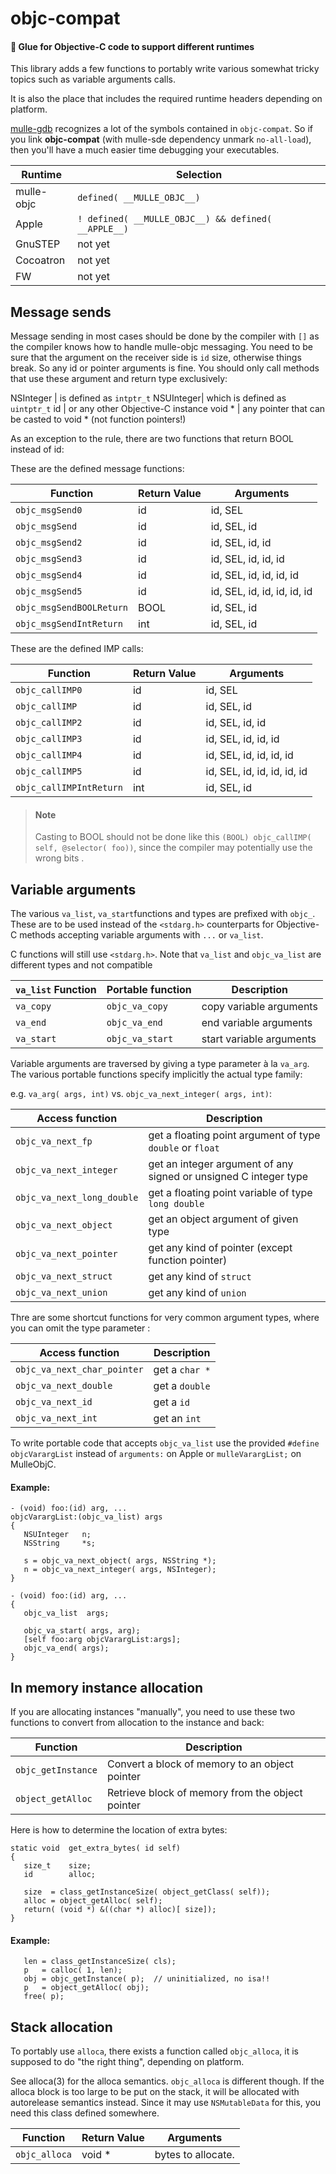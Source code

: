 # objc-compat

#### 🔗 Glue for Objective-C code to support different runtimes

This library adds a few functions to portably write various somewhat tricky
topics such as variable arguments calls.

It is also the place that includes the required runtime headers depending on
platform.

[mulle-gdb](https://github.com/codeon-nat/mulle-gdb) recognizes a lot of the
symbols contained in `objc-compat`. So if you link **objc-compat** (with
mulle-sde dependency unmark `no-all-load`), then you'll have a much easier
time debugging your executables.


Runtime       |  Selection
--------------|---------------------
mulle-objc    | `defined( __MULLE_OBJC__)`
Apple         | `! defined( __MULLE_OBJC__) && defined( __APPLE__)`
GnuSTEP       | not yet
Cocoatron     | not yet
FW            | not yet


## Message sends

Message sending in most cases should be done by the compiler with `[]` as the
compiler knows how to handle mulle-objc messaging. You need to be sure that
the argument on the receiver side is `id` size, otherwise things break.
So any id or pointer arguments is fine. You should only call methods that
use these argument and return type exclusively:

NSInteger | is defined as `intptr_t`
NSUInteger| which is defined as `uintptr_t`
id        | or any other Objective-C instance
void *    | any pointer that can be casted to void * (not function pointers!)

As an exception to the rule, there are two functions that return BOOL instead
of id:

These are the defined message functions:

Function                   | Return Value | Arguments
---------------------------|--------------|----------------
`objc_msgSend0`            | id           | id, SEL
`objc_msgSend`             | id           | id, SEL, id
`objc_msgSend2`            | id           | id, SEL, id, id
`objc_msgSend3`            | id           | id, SEL, id, id, id
`objc_msgSend4`            | id           | id, SEL, id, id, id, id
`objc_msgSend5`            | id           | id, SEL, id, id, id, id, id
`objc_msgSendBOOLReturn`   | BOOL         | id, SEL, id
`objc_msgSendIntReturn`    | int          | id, SEL, id

These are the defined IMP calls:

Function                | Return Value | Arguments
------------------------|--------------|----------------
`objc_callIMP0`         | id           | id, SEL
`objc_callIMP`          | id           | id, SEL, id
`objc_callIMP2`         | id           | id, SEL, id, id
`objc_callIMP3`         | id           | id, SEL, id, id, id
`objc_callIMP4`         | id           | id, SEL, id, id, id, id
`objc_callIMP5`         | id           | id, SEL, id, id, id, id, id
`objc_callIMPIntReturn` | int          | id, SEL, id


> #### Note
>
> Casting to BOOL should not be done like this
> `(BOOL) objc_callIMP( self, @selector( foo))`, since the
> compiler may potentially use the wrong bits .
>

## Variable arguments

The various `va_list`, `va_start`functions and types are prefixed with `objc_`. These are to be used
instead of the `<stdarg.h>` counterparts for Objective-C methods accepting variable arguments
with `...` or `va_list`.

C functions will still use `<stdarg.h>`. Note that `va_list` and `objc_va_list` are different types and
not compatible

`va_list` Function | Portable function | Description
-------------------|-------------------|-------------------
`va_copy`          | `objc_va_copy`    | copy variable arguments
`va_end`           | `objc_va_end`     | end variable arguments
`va_start`         | `objc_va_start`   | start variable arguments

Variable arguments are traversed by giving a type parameter à la `va_arg`.
The various portable functions specify implicitly the actual type family:

e.g. `va_arg( args, int)` vs. `objc_va_next_integer( args, int)`:


Access function            | Description
---------------------------|-------------------------------------
`objc_va_next_fp`          | get a floating point argument of type `double` or `float`
`objc_va_next_integer`     | get an integer argument of any signed or unsigned C integer type
`objc_va_next_long_double` | get a floating point variable of type `long double`
`objc_va_next_object`      | get an object argument of given type
`objc_va_next_pointer`     | get any kind of pointer (except function pointer)
`objc_va_next_struct`      | get any kind of `struct`
`objc_va_next_union`       | get any kind of `union`


Thre are some shortcut functions for very common argument types, where you can omit the type parameter :

Access function              | Description
-----------------------------|-------------------------------------
`objc_va_next_char_pointer`  | get a `char *`
`objc_va_next_double`        | get a `double`
`objc_va_next_id`            | get a `id`
`objc_va_next_int`           | get an `int`

To write portable code that accepts `objc_va_list` use the provided `#define objcVarargList` instead of
`arguments:` on Apple or `mulleVarargList;` on MulleObjC.


#### Example:


```
- (void) foo:(id) arg, ...
objcVarargList:(objc_va_list) args
{
   NSUInteger   n;
   NSString     *s;

   s = objc_va_next_object( args, NSString *);
   n = objc_va_next_integer( args, NSInteger);
}

- (void) foo:(id) arg, ...
{
   objc_va_list  args;

   objc_va_start( args, arg);
   [self foo:arg objcVarargList:args];
   objc_va_end( args);
}
```


## In memory instance allocation

If you are allocating instances "manually", you need to use these two functions
to convert from allocation to the instance and back:

Function            | Description
--------------------|--------------
`objc_getInstance`  | Convert a block of memory to an object pointer
`object_getAlloc`   | Retrieve block of memory from the object pointer


Here is how to determine the location of extra bytes:

```
static void  get_extra_bytes( id self)
{
   size_t    size;
   id        alloc;

   size  = class_getInstanceSize( object_getClass( self));
   alloc = object_getAlloc( self);
   return( (void *) &((char *) alloc)[ size]);
}
```

#### Example:

```
   len = class_getInstanceSize( cls);
   p   = calloc( 1, len);
   obj = objc_getInstance( p);  // uninitialized, no isa!!
   p   = object_getAlloc( obj);
   free( p);
```


## Stack allocation

To portably use `alloca`, there exists a function called `objc_alloca`, it is
supposed to do "the right thing", depending on platform.

See alloca(3) for the alloca semantics. `objc_alloca` is different though. If
the alloca block is too large to be put on the stack, it will be allocated
with autorelease semantics instead.  Since it may use
`NSMutableData` for this, you need this class defined somewhere.


Function        | Return Value | Arguments
----------------|--------------|----------------
`objc_alloca`   | void  *      | bytes to allocate.
